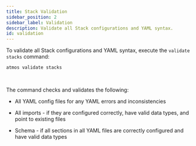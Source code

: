 ```yaml
---
title: Stack Validation
sidebar_position: 2
sidebar_label: Validation
description: Validate all Stack configurations and YAML syntax.
id: validation
---
```


To validate all Stack configurations and YAML syntax, execute the `validate stacks` command:

```shell
atmos validate stacks
```

<br/>

The command checks and validates the following:

- All YAML config files for any YAML errors and inconsistencies

- All imports - if they are configured correctly, have valid data types, and point to existing files

- Schema - if all sections in all YAML files are correctly configured and have valid data types
